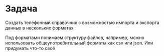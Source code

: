 # Задача
Создать телефонный справочник с возможностью импорта и экспорта данных в нескольких форматах. 

Под форматами понимаем структуру файлов, например, можно использовать общеупотребительный форматы как csv или json. Или придумать что-то своё

